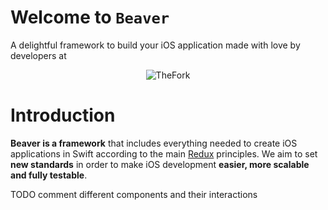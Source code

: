 # Welcome to `Beaver` 

<p>A delightful framework to build your iOS application made with love by developers at</p>
<p align="center">
  <img src="https://github.com/trupin/Beaver/blob/master/wiki/TheForkLogo.png?raw=true" alt="TheFork" title="TheFork">
</p>

# Introduction

**Beaver is a framework** that includes everything needed to create iOS applications in Swift according to the main [Redux](https://github.com/reactjs/redux) principles.
We aim to set **new standards** in order to make iOS development **easier, more scalable and fully testable**.

TODO comment different components and their interactions